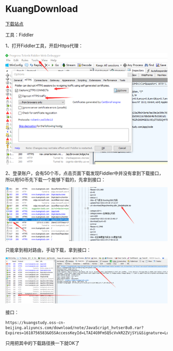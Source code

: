 # KuangDownload


<!--more-->

[下载站点](https://www.kuangstudy.com/app/code)

工具：Fiddler

1、打开Fiddler工具，开启Https代理：

![image-20210418221135798.png](./images/image-20210418221135798.png)

2、登录账户，会有50个币，点击页面下载发现Fiddler中并没有拿到下载接口，所以用50币先下载一个能够下载的，先拿到接口：

![image-20210418221612477.png](./images/image-20210418221612477.png)

只能拿到相对路由，手动下载，拿到接口：

![image-20210418222230983.png](./images/image-20210418222230983.png)

接口：
```
https://kuangstudy.oss-cn-beijing.aliyuncs.com/download/note/JavaScript_hvtser8u0.rar?Expires=1618756583&OSSAccessKeyId=LTAI4G9FmSQ5cVvkR2ZVjSYi&Signature=LuaKA5VVvNrPAYERGfvrwC7%2BeXQ%3D
```
只用把其中的下载路径换一下就OK了
